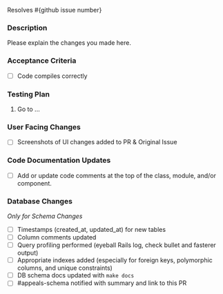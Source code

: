 Resolves #{github issue number}

### Description
Please explain the changes you made here.

### Acceptance Criteria
- [ ] Code compiles correctly

### Testing Plan
1. Go to ...

### User Facing Changes

 - [ ] Screenshots of UI changes added to PR & Original Issue
 
### Code Documentation Updates
- [ ] Add or update code comments at the top of the class, module, and/or component.

### Database Changes
*Only for Schema Changes*

* [ ] Timestamps (created_at, updated_at) for new tables
* [ ] Column comments updated
* [ ] Query profiling performed (eyeball Rails log, check bullet and fasterer output)
* [ ] Appropriate indexes added (especially for foreign keys, polymorphic columns, and unique constraints)
* [ ] DB schema docs updated with `make docs`
* [ ] #appeals-schema notified with summary and link to this PR
